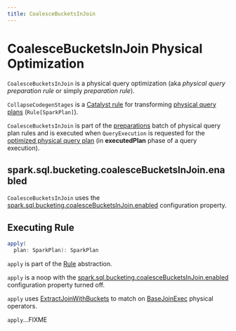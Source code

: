 ```yaml
---
title: CoalesceBucketsInJoin
---
```


# CoalesceBucketsInJoin Physical Optimization

`CoalesceBucketsInJoin` is a physical query optimization (aka _physical query preparation rule_ or simply _preparation rule_).

`CollapseCodegenStages` is a [Catalyst rule](../catalyst/Rule.md) for transforming [physical query plans](../physical-operators/SparkPlan.md) (`Rule[SparkPlan]`).

`CoalesceBucketsInJoin` is part of the [preparations](../QueryExecution.md#preparations) batch of physical query plan rules and is executed when `QueryExecution` is requested for the [optimized physical query plan](../QueryExecution.md#executedPlan) (in **executedPlan** phase of a query execution).

## <span id="spark.sql.bucketing.coalesceBucketsInJoin.enabled"> spark.sql.bucketing.coalesceBucketsInJoin.enabled

`CoalesceBucketsInJoin` uses the [spark.sql.bucketing.coalesceBucketsInJoin.enabled](../configuration-properties.md#spark.sql.bucketing.coalesceBucketsInJoin.enabled) configuration property.

## <span id="apply"> Executing Rule

```scala
apply(
  plan: SparkPlan): SparkPlan
```

`apply` is part of the [Rule](../catalyst/Rule.md#apply) abstraction.

`apply` is a noop with the [spark.sql.bucketing.coalesceBucketsInJoin.enabled](../configuration-properties.md#spark.sql.bucketing.coalesceBucketsInJoin.enabled) configuration property turned off.

`apply` uses [ExtractJoinWithBuckets](../ExtractJoinWithBuckets.md) to match on [BaseJoinExec](../physical-operators/BaseJoinExec.md) physical operators.

`apply`...FIXME
